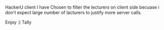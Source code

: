HackerU client
I have Chosen to filter the lecturers on client side becuase i don't expect large number of lacturers to justify more server calls.

Enjoy :)
Tally
